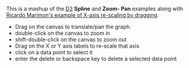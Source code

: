 This is a mashup of the [D3](https://github.com/mbostock/d3) **Spline** and **Zoom- Pan** examples along with [Ricardo Marimon's example of X-axis re-scaling by dragging](http://bl.ocks.org/1179647). 

* Drag on the canvas to translate/pan the graph.
* double-click on the canvas to zoom in
* shift-double-click on the canvas to zoom out
* Drag on the X or Y axis labels to re-scale that axis
* click on a data point to select it
* enter the delete or backspace key to delete a selected data point
